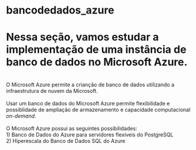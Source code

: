 # bancodedados_azure
<h1> Nessa seção, vamos estudar a implementação de uma instância de banco de dados no Microsoft Azure. </h1>
<br>
O Microsoft Azure permite a crianção de banco de dados utilizando a infraestrutura de nuvem da Microsoft.<br>
<br> 
Usar um banco de dados do Microsoft Azure permite flexibilidade e possiblidade de ampliação de armazenamento e capacidade computacional <em>on-demand</em>.<br>
<br>
O Microsoft Azure possui as seguintes possibilidades: <br>
1) Banco de Dados do Azure para servidores flexíveis do PostgreSQL<br>
2) Hiperescala do Banco de Dados SQL do Azure<br>

